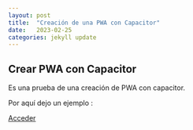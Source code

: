 ```yaml
---
layout: post
title:  "Creación de una PWA con Capacitor"
date:   2023-02-25
categories: jekyll update
---
```



## Crear PWA con Capacitor

Es una prueba de una creación de PWA con capacitor.

Por aquí dejo un ejemplo :

<a href="https://github.com/TripleYei/pwa_capacitor"> Acceder </a>
